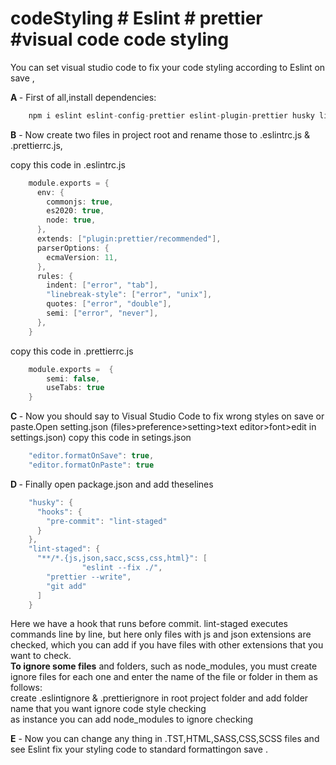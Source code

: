 # codeStyling # Eslint # prettier #visual code code styling
You can set visual studio code to fix your code styling according to Eslint on save ,

<b>A </b>- First of all,install dependencies:
```swift
    npm i eslint eslint-config-prettier eslint-plugin-prettier husky lint-staged prettier -D
```    
    
<b>B</b> - Now create two files in project root and rename those to .eslintrc.js  &  .prettierrc.js,

copy this code in .eslintrc.js
```swift
    module.exports = {
      env: {
        commonjs: true,
        es2020: true,
        node: true,
      },
      extends: ["plugin:prettier/recommended"],
      parserOptions: {
        ecmaVersion: 11,
      },
      rules: {
        indent: ["error", "tab"],
        "linebreak-style": ["error", "unix"],
        quotes: ["error", "double"],
        semi: ["error", "never"],
      },
    }
```  
copy this code in .prettierrc.js
```swift
    module.exports =  {
        semi: false,
        useTabs: true
    }
```  
<b>C </b>- Now you should say to Visual Studio Code to fix wrong styles on save or paste.Open setting.json
(files>preference>setting>text editor>font>edit in settings.json)
copy this code in setings.json
```swift
    "editor.formatOnSave": true,
    "editor.formatOnPaste": true
```      
<b>D </b>- Finally open package.json and add theselines 
```swift
    "husky": {
      "hooks": {
        "pre-commit": "lint-staged"
      }
    },
    "lint-staged": {
      "**/*.{js,json,sacc,scss,css,html}": [
                "eslint --fix ./",
        "prettier --write",
        "git add"
      ]
    }
```  
Here we have a hook that runs before commit. lint-staged executes commands line by line, but here only files with js and json extensions are checked, which you can add if you have files with other extensions that you want to check.<br>
<b>To ignore some files</b> and folders, such as node_modules, you must create ignore files for each one and enter the name of the file or folder in them as follows:<br>
create .eslintignore & .prettierignore in root project folder
and add folder name that you want ignore code style checking<br>
as instance you can add node_modules to ignore checking

<b>E</b> - Now you can change any thing in .TST,HTML,SASS,CSS,SCSS files and see Eslint fix your styling code to standard formattingon save .
